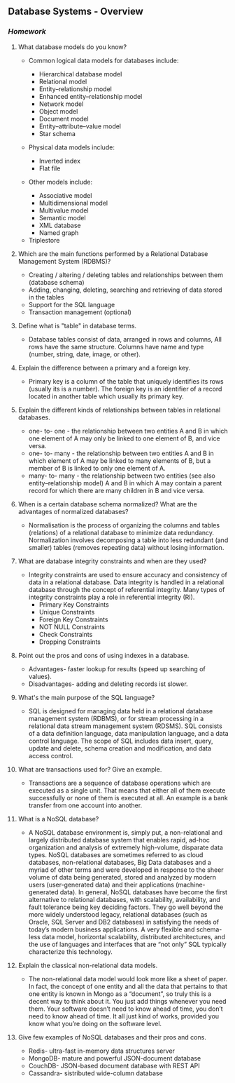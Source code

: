 ## Database Systems - Overview
### _Homework_

1. What database models do you know?
    - Common logical data models for databases include:
        * Hierarchical database model
        * Relational model
        * Entity–relationship model
        * Enhanced entity–relationship model
        * Network model
        * Object model
        * Document model
        * Entity–attribute–value model
        * Star schema
     
    - Physical data models include:
        * Inverted index
        * Flat file
    
    - Other models include:
        * Associative model
        * Multidimensional model
        * Multivalue model
        * Semantic model
        * XML database
        * Named graph
    * Triplestore
    
1. Which are the main functions performed by a Relational Database Management System (RDBMS)?
    * Creating / altering / deleting tables and relationships between them (database schema)
    * Adding, changing, deleting, searching and retrieving of data stored in the tables
    * Support for the SQL language
    * Transaction management (optional)
    
1.  Define what is "table" in database terms.
    * Database tables consist of data, arranged in rows and columns, All rows have the same structure. Columns have name and type (number, string, date, image, or other).

1.  Explain the difference between a primary and a foreign key.
    * Primary key is a column of the table that uniquely identifies its rows (usually its is a number). The foreign key is an identifier of a record located in another table which usually its primary key.
    
1.  Explain the different kinds of relationships between tables in relational databases.
    * one- to- one - the relationship between two entities A and B in which one element of A may only be linked to one element of B, and vice versa.
    * one- to- many - the relationship between two entities A and B in which element of A may be linked to many elements of B, but a member of B is linked to only one element of A.
    * many- to- many - the relationship between two entities (see also entity–relationship model) A and B in which A may contain a parent record for which there are many children in B and vice versa.
    
1.  When is a certain database schema normalized? What are the advantages of normalized databases?
    * Normalisation is the process of organizing the columns and tables (relations) of a relational database to minimize data redundancy. Normalization  involves decomposing a table into less redundant (and smaller) tables (removes repeating data) without losing information. 
    
1.  What are database integrity constraints and when are they used?
    * Integrity constraints are used to ensure accuracy and consistency of data in a relational database. Data integrity is handled in a relational database through the concept of referential integrity. Many types of integrity constraints play a role in referential integrity (RI).
        * Primary Key Constraints
        * Unique Constraints
        * Foreign Key Constraints
        * NOT NULL Constraints
        * Check Constraints
        * Dropping Constraints

1.  Point out the pros and cons of using indexes in a database.
    * Advantages- faster lookup for results (speed up searching of values).
    * Disadvantages- adding and deleting records ist slower.
      
1.  What's the main purpose of the SQL language?
    * SQL is  designed for managing data held in a relational database management system (RDBMS), or for stream processing in a relational data stream management system (RDSMS). SQL consists of a data definition language, data manipulation language, and a data control language. The scope of SQL includes data insert, query, update and delete, schema creation and modification, and data access control.
    
1.  What are transactions used for? Give an example.
    * Transactions are a sequence of database operations which are executed as a single unit. That means that either all of them execute successfully or none of them is executed at all. An example is a bank transfer from one account into another.
    
1.  What is a NoSQL database?
    * A NoSQL database environment is, simply put, a non-relational and largely distributed database system that enables rapid, ad-hoc organization and analysis of extremely high-volume, disparate data types. NoSQL databases are sometimes referred to as cloud databases, non-relational databases, Big Data databases and a myriad of other terms and were developed in response to the sheer volume of data being generated, stored and analyzed by modern users (user-generated data) and their applications (machine-generated data).
In general, NoSQL databases have become the first alternative to relational databases, with scalability, availability, and fault tolerance being key deciding factors. They go well beyond the more widely understood legacy, relational databases (such as Oracle, SQL Server and DB2 databases) in satisfying the needs of today’s modern business applications. A very flexible and schema-less data model, horizontal scalability, distributed architectures, and the use of languages and interfaces that are “not only” SQL typically characterize this technology.

1.  Explain the classical non-relational data models.
    * The non-relational data model would look more like a sheet of paper. In fact, the concept of one entity and all the data that pertains to that one entity is known in Mongo as a “document”, so truly this is a decent way to think about it. You just add things whenever you need them. Your software doesn’t need to know ahead of time, you don’t need to know ahead of time. It all just kind of works, provided you know what you’re doing on the software level.
    
1.  Give few examples of NoSQL databases and their pros and cons.
    * Redis- ultra-fast in-memory data structures server
    * MongoDB- mature and powerful JSON-document database
    * CouchDB- JSON-based document database with REST API
    * Cassandra- sistributed wide-column database
